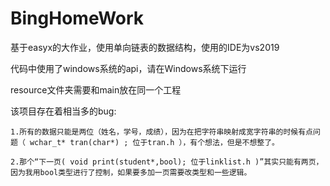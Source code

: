 # BingHomeWork
基于easyx的大作业，使用单向链表的数据结构，使用的IDE为vs2019

代码中使用了windows系统的api，请在Windows系统下运行

resource文件夹需要和main放在同一个工程

该项目存在着相当多的bug: 

    1.所有的数据只能是两位（姓名，学号，成绩），因为在把字符串映射成宽字符串的时候有点问题（ wchar_t* tran(char*) ; 位于tran.h ），有个想法，但是不想整了。 
    
    2.那个“下一页( void print(student*,bool); 位于linklist.h )”其实只能有两页，因为我用bool类型进行了控制，如果要多加一页需要改类型和一些逻辑。
